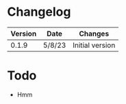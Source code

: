 # Changelog

|Version | Date   | Changes|
|--------|--------|--------|
|0.1.9   |5/8/23  |Initial version|

# Todo

* Hmm
